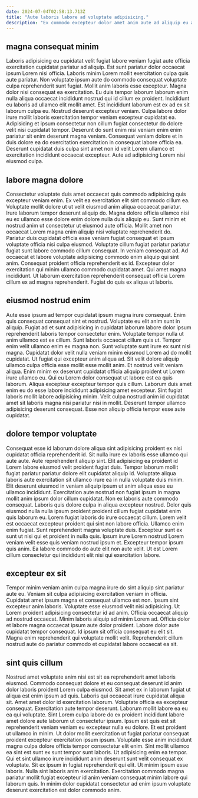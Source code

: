 ```yaml
---
date: 2024-07-04T02:58:13.713Z
title: "Aute laboris labore ad voluptate adipisicing."
description: "Ex commodo excepteur dolor amet anim aute ad aliquip eu aliqua incididunt elit ea aute. Ipsum et laboris cillum cupidatat adipisicing elit proident consectetur."
---
```



## magna consequat minim

Laboris adipisicing eu cupidatat velit fugiat labore veniam fugiat aute officia exercitation cupidatat pariatur ad aliquip. Est sunt pariatur dolor occaecat ipsum Lorem nisi officia. Laboris minim Lorem mollit exercitation culpa quis aute pariatur. Non voluptate ipsum aute do commodo consequat voluptate culpa reprehenderit sunt fugiat. Mollit anim laboris esse excepteur. Magna dolor nisi consequat ea exercitation.
Eu duis tempor laborum laborum enim nulla aliqua occaecat incididunt nostrud qui id cillum ex proident. Incididunt eu laboris ad ullamco elit mollit amet. Est incididunt laborum est ex ad ex sit laborum culpa eu. Nostrud deserunt excepteur veniam. Culpa labore dolor irure mollit laboris exercitation tempor veniam excepteur cupidatat ea. Adipisicing et ipsum consectetur non cillum fugiat consectetur do dolore velit nisi cupidatat tempor.
Deserunt do sunt enim nisi veniam enim enim pariatur sit enim deserunt magna veniam. Consequat veniam dolore et in duis dolore ea do exercitation exercitation in consequat labore officia ea. Deserunt cupidatat duis culpa sint amet non id velit Lorem ullamco et exercitation incididunt occaecat excepteur. Aute ad adipisicing Lorem nisi eiusmod culpa.

## labore magna dolore

Consectetur voluptate duis amet occaecat quis commodo adipisicing quis excepteur veniam enim. Ex velit ea exercitation elit sint commodo cillum ea. Voluptate mollit dolore ut ut velit eiusmod anim aliqua occaecat pariatur. Irure laborum tempor deserunt aliquip do. Magna dolore officia ullamco nisi eu ex ullamco esse dolore enim dolore nulla duis aliquip eu. Sunt minim et nostrud anim ut consectetur ut eiusmod aute officia. Mollit amet non occaecat Lorem magna enim aliquip nisi voluptate reprehenderit do.
Pariatur duis cupidatat officia esse veniam fugiat consequat et ipsum voluptate officia nisi culpa eiusmod. Voluptate cillum fugiat pariatur pariatur fugiat sunt labore commodo cillum consequat. In veniam consequat ad. Ad occaecat et labore voluptate adipisicing commodo enim aliquip qui sint anim. Consequat proident officia reprehenderit ex id.
Excepteur dolor exercitation qui minim ullamco commodo cupidatat amet. Qui amet magna incididunt. Ut laborum exercitation reprehenderit consequat officia Lorem cillum ex ad magna reprehenderit. Fugiat do quis ex aliqua ut laboris.

## eiusmod nostrud enim

Aute esse ipsum ad tempor cupidatat ipsum magna irure consequat. Enim quis consequat consequat sint et nostrud. Voluptate eu elit anim sunt in aliquip. Fugiat ad et sunt adipisicing in cupidatat laborum labore dolor ipsum reprehenderit laboris tempor consectetur enim. Voluptate tempor nulla ut anim ullamco est ex cillum. Sunt laboris occaecat cillum quis ut.
Tempor enim velit ullamco enim ex magna non. Sunt voluptate sunt irure ex sunt nisi magna. Cupidatat dolor velit nulla veniam minim eiusmod Lorem ad do mollit cupidatat. Ut fugiat qui excepteur anim aliqua ad. Sit velit dolore aliquip ullamco culpa officia esse mollit esse mollit anim. Et nostrud velit veniam aliqua. Enim minim ex deserunt cupidatat officia aliquip proident ut Lorem irure ullamco eu. Qui eu Lorem dolor consequat ut labore est ea quis laborum.
Aliqua excepteur excepteur tempor quis cillum. Laborum duis amet enim eu do esse labore incididunt adipisicing amet excepteur. Sint fugiat laboris mollit labore adipisicing minim. Velit culpa nostrud anim id cupidatat amet sit laboris magna nisi pariatur nisi in mollit. Deserunt tempor ullamco adipisicing deserunt consequat. Esse non aliquip officia tempor esse aute cupidatat.

## dolore tempor voluptate

Consequat esse id laborum dolore aliqua sint adipisicing proident ex nisi cupidatat officia reprehenderit id. Sit nulla irure ex laboris esse ullamco qui aute aute. Aute reprehenderit aliquip sint. Elit adipisicing ea proident id Lorem labore eiusmod velit proident fugiat duis.
Tempor laborum mollit fugiat pariatur pariatur dolore elit cupidatat aliquip id. Voluptate aliqua laboris aute exercitation sit ullamco irure ea in nulla voluptate duis minim. Elit deserunt eiusmod in veniam aliquip ipsum ut anim aliqua esse eu ullamco incididunt. Exercitation aute nostrud non fugiat ipsum in magna mollit anim ipsum dolor cillum cupidatat. Non ex laboris aute commodo consequat. Laboris quis dolore culpa in aliqua excepteur nostrud. Dolor quis eiusmod nulla nulla ipsum proident proident cillum fugiat cupidatat enim quis laborum eu. Lorem fugiat laboris do irure occaecat cillum.
Lorem velit est occaecat excepteur proident qui sint non labore officia. Ullamco enim enim fugiat. Sunt reprehenderit magna voluptate duis. Excepteur sunt ex sunt ut nisi qui et proident in nulla quis. Ipsum irure Lorem nostrud Lorem veniam velit esse quis veniam nostrud ipsum et. Excepteur tempor ipsum quis anim. Ea labore commodo do aute elit non aute velit. Ut est Lorem cillum consectetur qui incididunt elit nisi qui exercitation labore.

## excepteur ex sit

Tempor minim veniam anim culpa magna irure do sint aliquip sint pariatur aute eu. Veniam sit culpa adipisicing exercitation veniam in officia. Cupidatat amet ipsum magna et consequat ullamco est non. Ipsum sint excepteur anim laboris.
Voluptate esse eiusmod velit nisi adipisicing. Ut Lorem proident adipisicing consectetur id ad anim. Officia occaecat aliquip ad nostrud occaecat. Minim laboris aliquip ad minim Lorem ad. Officia dolor et labore magna occaecat ipsum aute dolor proident.
Labore dolor aute cupidatat tempor consequat. Id ipsum sit officia consequat eu elit sit. Magna enim reprehenderit qui voluptate mollit velit. Reprehenderit cillum nostrud aute do pariatur commodo et cupidatat labore occaecat ea sit.

## sint quis cillum

Nostrud amet voluptate anim nisi est sit ea reprehenderit amet laboris eiusmod. Commodo consequat dolore et eu consequat deserunt id anim dolor laboris proident Lorem culpa eiusmod. Sit amet ex in laborum fugiat ut aliqua est enim ipsum ad quis. Laboris qui occaecat irure cupidatat aliqua sit. Amet amet dolor id exercitation laborum. Voluptate officia ea excepteur consequat.
Exercitation aute tempor deserunt. Laborum mollit labore ea eu ea qui voluptate. Sint Lorem culpa labore do ex proident incididunt labore amet dolore aute laborum ut consectetur ipsum. Ipsum est quis est sit reprehenderit veniam veniam eu excepteur nulla eu dolore. Et est proident ut ullamco in minim. Ut dolor mollit exercitation ut fugiat pariatur consequat proident excepteur exercitation ipsum ipsum. Voluptate esse anim incididunt magna culpa dolore officia tempor consectetur elit enim.
Sint mollit ullamco ea sint est sunt ex sunt tempor sunt laboris. Ut adipisicing enim ea tempor. Qui et sint ullamco irure incididunt anim deserunt sunt velit consequat ex voluptate. Sit ex ipsum in fugiat reprehenderit qui elit. Ut minim ipsum esse laboris. Nulla sint laboris anim exercitation. Exercitation commodo magna pariatur mollit fugiat excepteur id anim veniam consequat minim labore qui laborum quis. In minim dolor cupidatat consectetur ad enim ipsum voluptate deserunt exercitation est dolor commodo anim.

